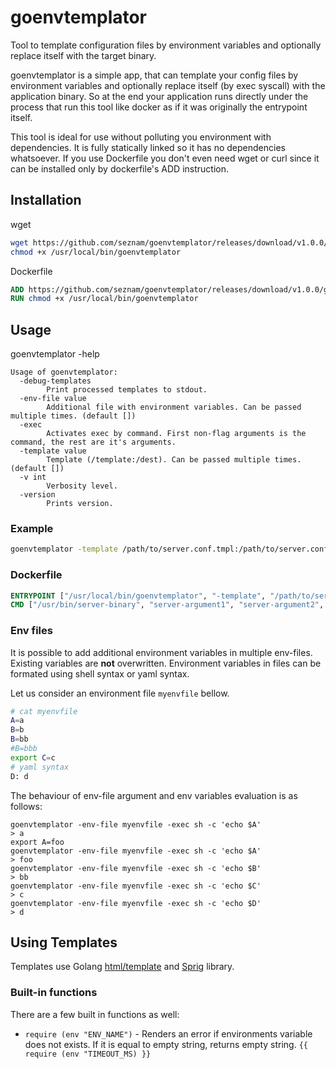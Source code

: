 # goenvtemplator
Tool to template configuration files by environment variables and optionally replace itself with the target binary.

goenvtemplator is a simple app, that can template your config files by environment variables and optionally replace itself (by exec syscall) with the application binary. So at the end your application runs directly under the process that run this tool like docker as if it was originally the entrypoint itself.

This tool is ideal for use without polluting you environment with dependencies. It is fully statically linked so it has no dependencies whatsoever. If you use Dockerfile you don't even need wget or curl since it can be installed only by dockerfile's ADD instruction. 

## Installation
wget
```bash
wget https://github.com/seznam/goenvtemplator/releases/download/v1.0.0/goenvtemplator-amd64 -O /usr/local/bin/goenvtemplator
chmod +x /usr/local/bin/goenvtemplator
```

Dockerfile
```Dockerfile
ADD https://github.com/seznam/goenvtemplator/releases/download/v1.0.0/goenvtemplator-amd64 /usr/local/bin/goenvtemplator
RUN chmod +x /usr/local/bin/goenvtemplator
```


## Usage
goenvtemplator -help
```
Usage of goenvtemplator:
  -debug-templates
    	Print processed templates to stdout.
  -env-file value
        Additional file with environment variables. Can be passed multiple times. (default [])
  -exec
    	Activates exec by command. First non-flag arguments is the command, the rest are it's arguments.
  -template value
    	Template (/template:/dest). Can be passed multiple times. (default [])
  -v int
    	Verbosity level.
  -version
    	Prints version.
```

### Example
```bash
goenvtemplator -template /path/to/server.conf.tmpl:/path/to/server.conf  -template /path/to/server2.conf.tmpl:/path/to/server2.conf
```

### Dockerfile
```Dockerfile
ENTRYPOINT ["/usr/local/bin/goenvtemplator", "-template", "/path/to/server.conf.tmpl:/path/to/server.conf", "-exec"]
CMD ["/usr/bin/server-binary", "server-argument1", "server-argument2", "..."]
```

### Env files
It is possible to add additional environment variables in multiple env-files.
Existing variables are **not** overwritten.
Environment variables in files can be formated using shell syntax or yaml syntax.

Let us consider an environment file `myenvfile` bellow.
```bash
# cat myenvfile
A=a
B=b
B=bb
#B=bbb
export C=c
# yaml syntax
D: d
```

The behaviour of env-file argument and env variables evaluation is as follows:
```
goenvtemplator -env-file myenvfile -exec sh -c 'echo $A'
> a
export A=foo
goenvtemplator -env-file myenvfile -exec sh -c 'echo $A'
> foo
goenvtemplator -env-file myenvfile -exec sh -c 'echo $B'
> bb
goenvtemplator -env-file myenvfile -exec sh -c 'echo $C'
> c
goenvtemplator -env-file myenvfile -exec sh -c 'echo $D'
> d
```

## Using Templates
Templates use Golang [html/template](http://golang.org/pkg/html/template/)
and [Sprig](https://github.com/Masterminds/sprig) library.

### Built-in functions
There are a few built in functions as well:
  * `require (env "ENV_NAME")` - Renders an error if environments variable does not exists. If it is equal to empty string, returns empty string.  `{{ require (env "TIMEOUT_MS) }}`
